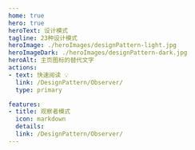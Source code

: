 ```yaml
---
home: true
hero: true
heroText: 设计模式
tagline: 23种设计模式
heroImage: ./heroImages/designPattern-light.jpg
heroImageDark: ./heroImages/designPattern-dark.jpg
heroAlt: 主页图标的替代文字
actions:
- text: 快速阅读 💡
  link: /DesignPattern/Observer/
  type: primary

features:
- title: 观察者模式
  icon: markdown
  details: 
  link: /DesignPattern/Observer/
---
```


